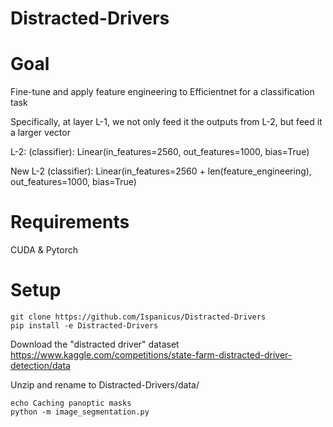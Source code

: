 # Distracted-Drivers

# Goal
Fine-tune and apply feature engineering to Efficientnet for a classification task

Specifically, at layer L-1, we not only feed it the outputs from L-2, but feed it a larger vector

L-2: 
  (classifier): Linear(in_features=2560, out_features=1000, bias=True)

New L-2
  (classifier): Linear(in_features=2560 + len(feature_engineering), out_features=1000, bias=True)

# Requirements
CUDA & Pytorch

# Setup
```
git clone https://github.com/Ispanicus/Distracted-Drivers
pip install -e Distracted-Drivers
```

Download the "distracted driver" dataset
https://www.kaggle.com/competitions/state-farm-distracted-driver-detection/data

Unzip and rename to Distracted-Drivers/data/

```
echo Caching panoptic masks
python -m image_segmentation.py
```


